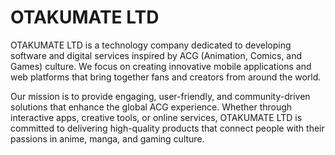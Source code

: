 # OTAKUMATE LTD

OTAKUMATE LTD is a technology company dedicated to developing software and digital services inspired by ACG (Animation, Comics, and Games) culture. We focus on creating innovative mobile applications and web platforms that bring together fans and creators from around the world.

Our mission is to provide engaging, user-friendly, and community-driven solutions that enhance the global ACG experience. Whether through interactive apps, creative tools, or online services, OTAKUMATE LTD is committed to delivering high-quality products that connect people with their passions in anime, manga, and gaming culture.
